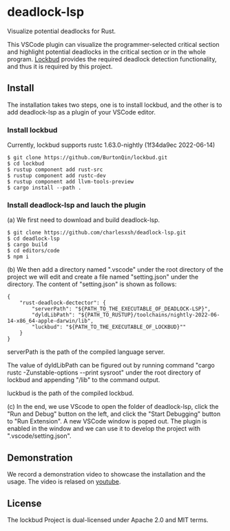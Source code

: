 # deadlock-lsp
Visualize potential deadlocks for Rust. 

This VSCode plugin can visualize the programmer-selected critical section and highlight potential deadlocks in the critical section or in the whole program. [Lockbud](https://github.com/BurtonQin/lockbud) provides the required deadlock detection functionality, and thus it is required by this project.  

## Install

The installation takes two steps, one is to install lockbud, and the other is to add deadlock-lsp as a plugin of your VSCode editor. 

### Install lockbud
Currently, lockbud supports rustc 1.63.0-nightly (1f34da9ec 2022-06-14)
```
$ git clone https://github.com/BurtonQin/lockbud.git
$ cd lockbud
$ rustup component add rust-src
$ rustup component add rustc-dev
$ rustup component add llvm-tools-preview
$ cargo install --path .
```

### Install deadlock-lsp and lauch the plugin

(a) We first need to download and build deadlock-lsp. 
```
$ git clone https://github.com/charlesxsh/deadlock-lsp.git
$ cd deadlock-lsp
$ cargo build
$ cd editors/code
$ npm i
```

(b) We then add a directory named ".vscode" under the root directory of the project we will edit and 
create a file named "setting.json" under the directory. 
The content of "setting.json" is shown as follows:

```
{
    "rust-deadlock-dectector": {
        "serverPath": "${PATH_TO_THE_EXECUTABLE_OF_DEADLOCK-LSP}",
        "dyldLibPath": "${PATH_TO_RUSTUP}/toolchains/nightly-2022-06-14-x86_64-apple-darwin/lib",
        "luckbud": "${PATH_TO_THE_EXECUTABLE_OF_LOCKBUD}""
    }
}

```
serverPath is the path of the compiled language server. 

The value of dyldLibPath can be figured out by running command "cargo rustc -Zunstable-options --print  sysroot"
under the root directory of lockbud and appending "/lib" to the command output. 

luckbud is the path of the compiled lockbud. 

(c) In the end, we use VScode to open the folder of deadlock-lsp, click the "Run and Debug" button on the left, and click 
the "Start Debugging" button to "Run Extension". A new VSCode window is poped out. The plugin is enabled in the window
and we can use it to develop the project with ".vscode/setting.json". 

## Demonstration

We record a demonstration video to showcase the installation and the usage. 
The video is relased on [youtube](https://www.youtube.com/watch?v=FidSnF_I2uE).

## License
The lockbud Project is dual-licensed under Apache 2.0 and MIT terms.